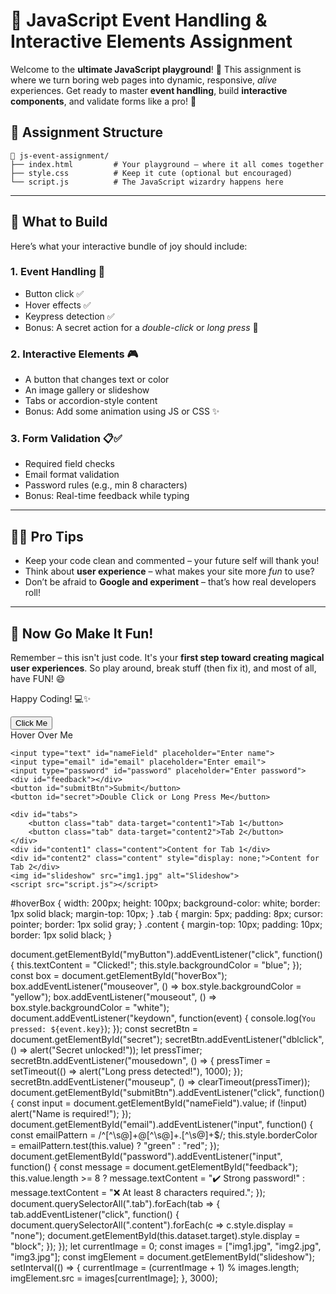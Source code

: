 # 🎯 JavaScript Event Handling & Interactive Elements Assignment

Welcome to the **ultimate JavaScript playground**! 🎉 This assignment is where we turn boring web pages into dynamic, responsive, *alive* experiences. Get ready to master **event handling**, build **interactive components**, and validate forms like a pro! 💪

## 📁 Assignment Structure

```
📂 js-event-assignment/
├── index.html         # Your playground – where it all comes together
├── style.css          # Keep it cute (optional but encouraged)
└── script.js          # The JavaScript wizardry happens here
```

---

## 🧪 What to Build

Here’s what your interactive bundle of joy should include:

### 1. Event Handling 🎈  
- Button click ✅  
- Hover effects ✅  
- Keypress detection ✅  
- Bonus: A secret action for a *double-click* or *long press* 🤫

### 2. Interactive Elements 🎮  
- A button that changes text or color  
- An image gallery or slideshow  
- Tabs or accordion-style content  
- Bonus: Add some animation using JS or CSS ✨

### 3. Form Validation 📋✅  
- Required field checks  
- Email format validation  
- Password rules (e.g., min 8 characters)  
- Bonus: Real-time feedback while typing

---

## 🧙‍♂️ Pro Tips

- Keep your code clean and commented – your future self will thank you!
- Think about **user experience** – what makes your site more *fun* to use?
- Don’t be afraid to **Google and experiment** – that’s how real developers roll!

---

## 🎉 Now Go Make It Fun!

Remember – this isn't just code. It's your **first step toward creating magical user experiences**. So play around, break stuff (then fix it), and most of all, have FUN! 😄

Happy Coding! 💻✨  

<!DOCTYPE html>
<html lang="en">
<head>
    <meta charset="UTF-8">
    <meta name="viewport" content="width=device-width, initial-scale=1.0">
    <title>JS Event Assignment</title>
    <link rel="stylesheet" href="style.css">
</head>
<body>
    <button id="myButton">Click Me</button>
    <div id="hoverBox">Hover Over Me</div>
    
    <input type="text" id="nameField" placeholder="Enter name">
    <input type="email" id="email" placeholder="Enter email">
    <input type="password" id="password" placeholder="Enter password">
    <div id="feedback"></div>
    <button id="submitBtn">Submit</button>
    <button id="secret">Double Click or Long Press Me</button>
    
    <div id="tabs">
        <button class="tab" data-target="content1">Tab 1</button>
        <button class="tab" data-target="content2">Tab 2</button>
    </div>
    <div id="content1" class="content">Content for Tab 1</div>
    <div id="content2" class="content" style="display: none;">Content for Tab 2</div>
    <img id="slideshow" src="img1.jpg" alt="Slideshow">
    <script src="script.js"></script>
</body>
</html>

#hoverBox {
    width: 200px;
    height: 100px;
    background-color: white;
    border: 1px solid black;
    margin-top: 10px;
}
.tab {
    margin: 5px;
    padding: 8px;
    cursor: pointer;
    border: 1px solid gray;
}
.content {
    margin-top: 10px;
    padding: 10px;
    border: 1px solid black;
}

document.getElementById("myButton").addEventListener("click", function() {
    this.textContent = "Clicked!";
    this.style.backgroundColor = "blue";
});
const box = document.getElementById("hoverBox");
box.addEventListener("mouseover", () => box.style.backgroundColor = "yellow");
box.addEventListener("mouseout", () => box.style.backgroundColor = "white");
document.addEventListener("keydown", function(event) {
    console.log(`You pressed: ${event.key}`);
});
const secretBtn = document.getElementById("secret");
secretBtn.addEventListener("dblclick", () => alert("Secret unlocked!"));
let pressTimer;
secretBtn.addEventListener("mousedown", () => {
    pressTimer = setTimeout(() => alert("Long press detected!"), 1000);
});
secretBtn.addEventListener("mouseup", () => clearTimeout(pressTimer));
document.getElementById("submitBtn").addEventListener("click", function() {
    const input = document.getElementById("nameField").value;
    if (!input) alert("Name is required!");
});
document.getElementById("email").addEventListener("input", function() {
    const emailPattern = /^[^\s@]+@[^\s@]+\.[^\s@]+$/;
    this.style.borderColor = emailPattern.test(this.value) ? "green" : "red";
});
document.getElementById("password").addEventListener("input", function() {
    const message = document.getElementById("feedback");
    this.value.length >= 8 
        ? message.textContent = "✔️ Strong password!" 
        : message.textContent = "❌ At least 8 characters required.";
});
document.querySelectorAll(".tab").forEach(tab => {
    tab.addEventListener("click", function() {
        document.querySelectorAll(".content").forEach(c => c.style.display = "none");
        document.getElementById(this.dataset.target).style.display = "block";
    });
});
let currentImage = 0;
const images = ["img1.jpg", "img2.jpg", "img3.jpg"];
const imgElement = document.getElementById("slideshow");
setInterval(() => {
    currentImage = (currentImage + 1) % images.length;
    imgElement.src = images[currentImage];
}, 3000);




